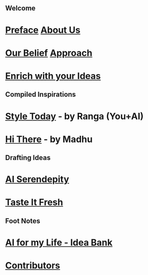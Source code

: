 ## Welcome
# [Preface](preface.md)       [About Us](aboutus.md)  
# [Our Belief](ourbelief.md)  [Approach](approach.md)
# [Enrich with your Ideas](engage.md)

## Compiled Inspirations
# [Style Today](sample_chapter.md) - by Ranga (You+AI)
# [Hi There](hithere.md) - by Madhu

## Drafting Ideas
# [AI Serendepity](aiserendipity.md)  
# [Taste It Fresh](tasteitfresh.md)

## Foot Notes
# [AI for my Life - Idea Bank](inspiration.md)  
# [ Contributors ](contributors.md)
